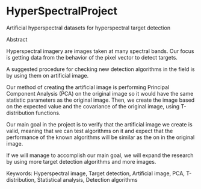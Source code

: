 # HyperSpectralProject
Artificial hyperspectral datasets for hyperspectral target detection

Abstract

Hyperspectral imagery are images taken at many spectral bands. Our focus is getting data from the behavior of the pixel vector to detect targets.

A suggested procedure for checking new detection algorithms in the field is by using them on artificial image.

Our method of creating the artificial image is performing Principal Component Analysis (PCA) on the original image so it would have the same statistic parameters as the original image. Then, we create the image based on the expected value and the covariance of the original image, using T-distribution functions.

Our main goal in the project is to verify that the artificial image we create is valid, meaning that we can test algorithms on it and expect that the performance of the known algorithms will be similar as the on in the original image.

If we will manage to accomplish our main goal, we will expand the research by using more target detection algorithms and more images.

Keywords: Hyperspectral image, Target detection, Artificial image, PCA, T-distribution, Statistical analysis, Detection algorithms


